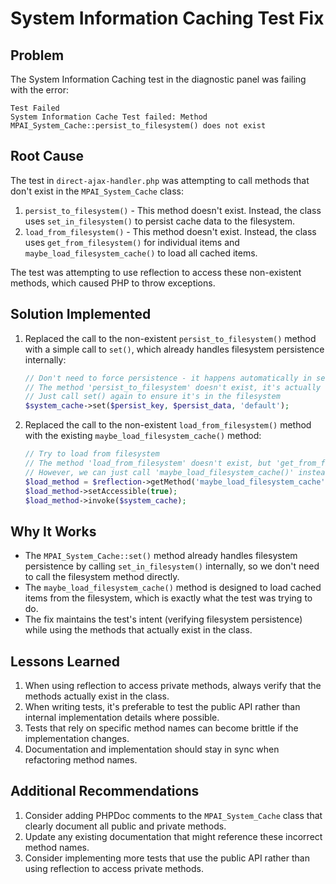 # System Information Caching Test Fix

## Problem
The System Information Caching test in the diagnostic panel was failing with the error:
```
Test Failed
System Information Cache Test failed: Method MPAI_System_Cache::persist_to_filesystem() does not exist
```

## Root Cause
The test in `direct-ajax-handler.php` was attempting to call methods that don't exist in the `MPAI_System_Cache` class:

1. `persist_to_filesystem()` - This method doesn't exist. Instead, the class uses `set_in_filesystem()` to persist cache data to the filesystem.
2. `load_from_filesystem()` - This method doesn't exist. Instead, the class uses `get_from_filesystem()` for individual items and `maybe_load_filesystem_cache()` to load all cached items.

The test was attempting to use reflection to access these non-existent methods, which caused PHP to throw exceptions.

## Solution Implemented
1. Replaced the call to the non-existent `persist_to_filesystem()` method with a simple call to `set()`, which already handles filesystem persistence internally:
   ```php
   // Don't need to force persistence - it happens automatically in set()
   // The method 'persist_to_filesystem' doesn't exist, it's actually called 'set_in_filesystem'
   // Just call set() again to ensure it's in the filesystem
   $system_cache->set($persist_key, $persist_data, 'default');
   ```

2. Replaced the call to the non-existent `load_from_filesystem()` method with the existing `maybe_load_filesystem_cache()` method:
   ```php
   // Try to load from filesystem
   // The method 'load_from_filesystem' doesn't exist, but 'get_from_filesystem' does
   // However, we can just call 'maybe_load_filesystem_cache()' instead
   $load_method = $reflection->getMethod('maybe_load_filesystem_cache');
   $load_method->setAccessible(true);
   $load_method->invoke($system_cache);
   ```

## Why It Works
- The `MPAI_System_Cache::set()` method already handles filesystem persistence by calling `set_in_filesystem()` internally, so we don't need to call the filesystem method directly.
- The `maybe_load_filesystem_cache()` method is designed to load cached items from the filesystem, which is exactly what the test was trying to do.
- The fix maintains the test's intent (verifying filesystem persistence) while using the methods that actually exist in the class.

## Lessons Learned
1. When using reflection to access private methods, always verify that the methods actually exist in the class.
2. When writing tests, it's preferable to test the public API rather than internal implementation details where possible.
3. Tests that rely on specific method names can become brittle if the implementation changes.
4. Documentation and implementation should stay in sync when refactoring method names.

## Additional Recommendations
1. Consider adding PHPDoc comments to the `MPAI_System_Cache` class that clearly document all public and private methods.
2. Update any existing documentation that might reference these incorrect method names.
3. Consider implementing more tests that use the public API rather than using reflection to access private methods.
